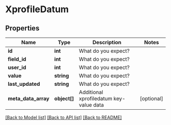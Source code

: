 # XprofileDatum

## Properties
Name | Type | Description | Notes
------------ | ------------- | ------------- | -------------
**id** | **int** | What do you expect? | 
**field_id** | **int** | What do you expect? | 
**user_id** | **int** | What do you expect? | 
**value** | **string** | What do you expect? | 
**last_updated** | **string** | What do you expect? | 
**meta_data_array** | **object[]** | Additional xprofiledatum key-value data | [optional] 

[[Back to Model list]](../README.md#documentation-for-models) [[Back to API list]](../README.md#documentation-for-api-endpoints) [[Back to README]](../README.md)


